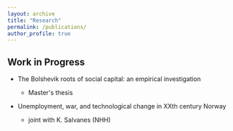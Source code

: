 ```yaml
---
layout: archive
title: "Research"
permalink: /publications/
author_profile: true
---
```


Work in Progress
------

* The Bolshevik roots of social capital: an empirical investigation
  * Master's thesis

* Unemployment, war, and technological change in XXth century Norway
  * joint with K. Salvanes (NHH)



